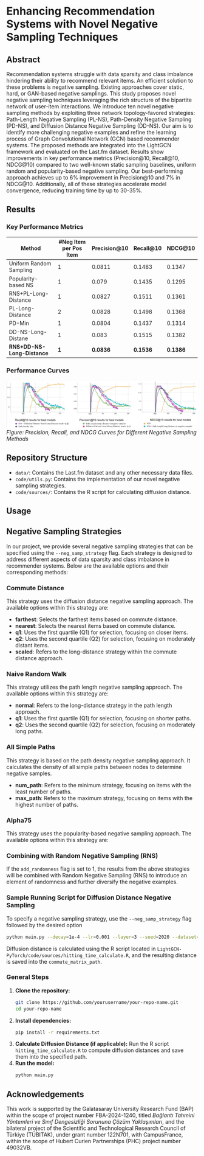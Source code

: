 # Enhancing Recommendation Systems with Novel Negative Sampling Techniques

## Abstract
Recommendation systems struggle with data sparsity and class imbalance hindering their ability to recommend relevant items. An efficient solution to these problems is negative sampling. Existing approaches cover static, hard, or GAN-based negative samplings. This study proposes novel negative sampling techniques leveraging the rich structure of the bipartite network of user-item interactions. We introduce ten novel negative sampling methods by exploiting three network topology-favored strategies: Path-Length Negative Sampling (PL-NS), Path-Density Negative Sampling (PD-NS), and Diffusion Distance Negative Sampling (DD-NS). Our aim is to identify more challenging negative examples and refine the learning process of Graph Convolutional Network (GCN) based recommender systems. The proposed methods are integrated into the LightGCN framework and evaluated on the Last.fm dataset. Results show improvements in key performance metrics (Precision@10, Recall@10, NDCG@10) compared to two well-known static sampling baselines, uniform random and popularity-based negative sampling. Our best-performing approach achieves up to 6% improvement in Precision@10 and 7% in NDCG@10. Additionally, all of these strategies accelerate model convergence, reducing training time by up to 30-35%.

## Results
### Key Performance Metrics
| Method                 | #Neg Item per Pos Item | Precision@10 | Recall@10 | NDCG@10 |
|------------------------|------------------------|--------------|-----------|---------|
| Uniform Random Sampling|           1            |    0.0811    |   0.1483  | 0.1347  |
| Popularity-based NS    |           1            |    0.079     |   0.1435  | 0.1295  |
| RNS+PL-Long-Distance   |           1            |    0.0827    |   0.1511  | 0.1361  |
| PL-Long-Distance       |           2            |    0.0828    |   0.1498  | 0.1368  |
| PD-Min                 |           1            |    0.0804    |   0.1437  | 0.1314  |
| DD-NS-Long-Distane     |           1            |    0.083     |   0.1515  | 0.1382  |
|**RNS+DD-NS-Long-Distance**|      **1**          |  **0.0836**  | **0.1536**|**0.1386**|

### Performance Curves
![Performance Curves](best_results.png)
*Figure: Precision, Recall, and NDCG Curves for Different Negative Sampling Methods*

## Repository Structure
- `data/`: Contains the Last.fm dataset and any other necessary data files.
- `code/utils.py`: Contains the implementation of our novel negative sampling strategies.
- `code/sources/`: Contains the R script for calculating diffusion distance.

## Usage

## Negative Sampling Strategies

In our project, we provide several negative sampling strategies that can be specified using the `--neg_samp_strategy` flag. Each strategy is designed to address different aspects of data sparsity and class imbalance in recommender systems. Below are the available options and their corresponding methods:

### Commute Distance

This strategy uses the diffusion distance negative sampling approach. The available options within this strategy are:

- **farthest**: Selects the farthest items based on commute distance.
- **nearest**: Selects the nearest items based on commute distance.
- **q1**: Uses the first quartile (Q1) for selection, focusing on closer items.
- **q2**: Uses the second quartile (Q2) for selection, focusing on moderately distant items.
- **scaled**: Refers to the long-distance strategy within the commute distance approach.

### Naive Random Walk

This strategy utilizes the path length negative sampling approach. The available options within this strategy are:

- **normal**: Refers to the long-distance strategy in the path length approach.
- **q1**: Uses the first quartile (Q1) for selection, focusing on shorter paths.
- **q2**: Uses the second quartile (Q2) for selection, focusing on moderately long paths.

### All Simple Paths

This strategy is based on the path density negative sampling approach. It calculates the density of all simple paths between nodes to determine negative samples.
- **num_path**: Refers to the minimum strategy, focusing on items with the least number of paths.
- **max_path**: Refers to the maximum strategy, focusing on items with the highest number of paths.


### Alpha75

This strategy uses the popularity-based negative sampling approach. The available options within this strategy are:


### Combining with Random Negative Sampling (RNS)

If the `add_randomness` flag is set to 1, the results from the above strategies will be combined with Random Negative Sampling (RNS) to introduce an element of randomness and further diversify the negative examples.

### Sample Running Script for Diffusion Distance Negative Sampling
To specify a negative sampling strategy, use the `--neg_samp_strategy` flag followed by the desired option
```bash
python main.py --decay=1e-4 --lr=0.001 --layer=3 --seed=2020 --dataset="lastfm" --topks="[10]" --recdim=64 --neg_sample="commute_distance" --multicore=1 --positem=10 --negitem=1 --add_randomness=0 --neg_samp_strategy='scaled' --commute_matrix_path='../data/lastfm/...'
```
Diffusion distance is calculated using the R script located in `LightGCN-PyTorch/code/sources/hitting_time_calculate.R`, and the resulting distance is saved into the `commute_matrix_path`.

### General Steps
1. **Clone the repository:**
   ```bash
   git clone https://github.com/yourusername/your-repo-name.git
   cd your-repo-name
   ```
2. **Install dependencies:**
   ```bash
   pip install -r requirements.txt
   ```
3. **Calculate Diffusion Distance (if applicable):**
   Run the R script `hitting_time_calculate.R` to compute diffusion distances and save them into the specified path.
4. **Run the model:**
   ```bash
   python main.py 


## Acknowledgements
This work is supported by the Galatasaray University Research Fund (BAP) within the scope of project number FBA-2024-1240, titled *Bağlantı Tahmini Yöntemleri ve Sınıf Dengesizliği Sorununa Çözüm Yaklaşımları*, and the bilateral project of the Scientific and Technological Research Council of Türkiye (TÜBITAK), under grant number 122N701, with CampusFrance, within the scope of Hubert Curien Partnerships (PHC) project number 49032VB.
